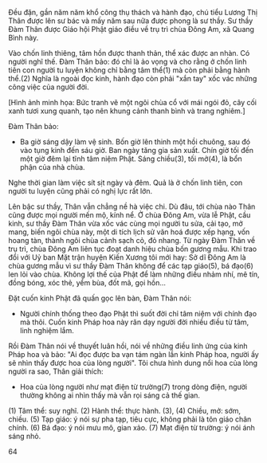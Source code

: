 Đều đặn, gần năm năm khổ công thụ thách và hành đạo, chú tiểu Lương Thị Thân được lên sư bác và mấy năm sau nữa được phong là sư thầy. Sư thầy Đàm Thân được Giáo hội Phật giáo điều về trụ trì chùa Đông Am, xã Quang Bình này.

Vào chốn linh thiêng, tâm hồn được thanh thản, thể xác được an nhàn. Có người nghĩ thế. Đàm Thân bảo: đó chỉ là ảo vọng và cho rằng ở chốn linh tiên con người tu luyện không chỉ bằng tâm thể(1) mà còn phải bằng hành thể.(2) Nghĩa là ngoài đọc kinh, hành đạo còn phải "xắn tay" xốc vác những công việc của người đời.

[Hình ảnh minh họa: Bức tranh vẽ một ngôi chùa cổ với mái ngói đỏ, cây cối xanh tươi xung quanh, tạo nên khung cảnh thanh bình và trang nghiêm.]

Đàm Thân bảo:
- Ba giờ sáng dậy làm vệ sinh. Bốn giờ lên thinh một hồi chuông, sau đó vào tụng kinh đến sáu giờ. Ban ngày tăng gia sản xuất. Chín giờ tối đến một giờ đêm lại tĩnh tâm niệm Phật. Sáng chiều(3), tối mở(4), là bổn phận của nhà chùa.

Nghe thời gian làm việc sít sịt ngày và đêm. Quả là ở chốn linh tiên, con người tu luyện cũng phải có nghị lực rất lớn.

Lên bậc sư thầy, Thân vẫn chẳng nề hà việc chi. Dù đâu, tới chùa nào Thân cũng được mọi người mến mộ, kính nể. Ở chùa Đông Am, vừa lễ Phật, cầu kinh, sư thầy Đàm Thân vừa xốc vác cùng mọi người tu sửa, cải tạo, mở mang, biến ngôi chùa này, một di tích lịch sử văn hoá được xếp hạng, vốn hoang tàn, thành ngôi chùa cảnh sạch cỏ, đỏ nhang. Từ ngày Đàm Thân về trụ trì, chùa Đông Am liên tục đoạt danh hiệu chùa bốn gương mẫu. Khi trao đổi với Uỷ ban Mặt trận huyện Kiến Xương tôi mới hay: Sở dĩ Đông Am là chùa gương mẫu vì sư thầy Đàm Thân không để các tạp giáo(5), bá đạo(6) len lỏi vào chùa. Không lợi thế của Phật để làm những điều nhảm nhí, mê tín, đồng bóng, xóc thẻ, yểm bùa, đốt mã, gọi hồn...

Đặt cuốn kinh Phật đã quấn gọc lên bàn, Đàm Thân nói:
- Người chính thống theo đạo Phật thì suốt đời chỉ tâm niệm với chính đạo mà thôi. Cuốn kinh Pháp hoa này răn dạy người đời nhiều điều từ tâm, linh nghiệm lắm.

Rồi Đàm Thân nói về thuyết luân hồi, nói về những điều linh ứng của kinh Pháp hoa và bảo: "Ai đọc được ba vạn tám ngàn lần kinh Pháp hoa, người ấy sẽ nhìn thấy được hoa của lòng người". Tôi chưa hình dung nổi hoa của lòng người ra sao, Thân giải thích:
- Hoa của lòng người như mạt điện từ trường(7) trong dòng điện, người thường không ai nhìn thấy mà vẫn rọi sáng cả thế gian.

(1) Tâm thể: suy nghĩ.
(2) Hành thể: thực hành.
(3), (4) Chiều, mở: sớm, chiều.
(5) Tạp giáo: ý nói sự pha tạp, tiêu cực, không phải là tôn giáo chân chính.
(6) Bá đạo: ý nói mưu mô, gian xảo.
(7) Mạt điện từ trường: ý nói ánh sáng nhỏ.

64